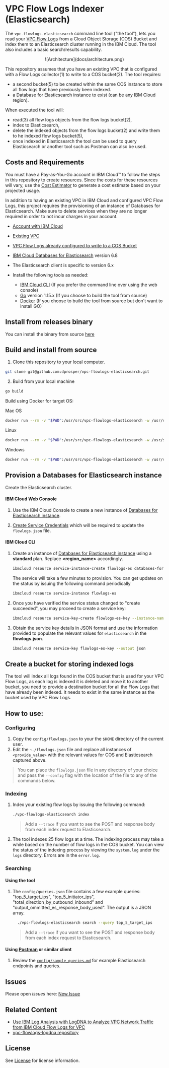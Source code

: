 
# VPC Flow Logs Indexer (Elasticsearch)

The `vpc-flowlogs-elasticsearch` command line tool ("the tool"), lets you read your [VPC Flow Logs](https://cloud.ibm.com/docs/vpc?topic=vpc-flow-logs) from a Cloud Object Storage (COS) Bucket and index them to an Elasticsearch cluster running in the IBM Cloud. The tool also includes a basic search/results capability.  

<p style="text-align: center;">
  ![Architecture](docs/architecture.png)
</p>

This repository assumes that you have an existing VPC that is configured with a Flow Logs collector(1) to write to a COS bucket(2). The tool requires: 
  - a second bucket(5) to be created within the same COS instance to store all flow logs that have previously been indexed. 
  - a Database for Elasticsearch instance to exist (can be any IBM Cloud region).

When executed the tool will: 
  - read(3) all flow logs objects from the flow logs bucket(2), 
  - index to Elasticsearch,
  - delete the indexed objects from the flow logs bucket(2) and write them to he indexed flow logs bucket(5),
  - once indexed in Elasticsearch the tool can be used to query Elasticsearch or another tool such as Postman can also be used.


## Costs and Requirements

You must have a Pay-as-You-Go account in IBM Cloud&trade; to follow the steps in this repository to create resources. Since the costs for these resources will vary, use the [Cost Estimator](https://cloud.ibm.com/estimator/review) to generate a cost estimate based on your projected usage.

In addition to having an existing VPC in IBM Cloud and configured VPC Flow Logs, this project requires the provisioning of an instance of Databases for Elasticsearch. Make sure to delete services when they are no longer required in order to not incur charges in your account.

- [Account with IBM Cloud](https://cloud.ibm.com)
- [Existing VPC](https://cloud.ibm.com/vpc-ext/overview)
- [VPC Flow Logs already configured to write to a COS Bucket](https://cloud.ibm.com/vpc-ext/network/flowLogs)
-	[IBM Cloud Databases for Elasticsearch](https://cloud.ibm.com/catalog/services/databases-for-elasticsearch) version 6.8
  - The Elasticsearch client is specific to version 6.x

- Install the following tools as needed: 
  - [IBM Cloud CLI](https://cloud.ibm.com/docs/cli?topic=cloud-cli-install-ibmcloud-cli) (If you prefer the command line over using the web console)
  -	[Go](https://golang.org/doc/install) version 1.15.x (If you choose to build the tool from source)
  -	[Docker](https://docs.docker.com/get-docker/) (If you choose to build the tool from source but don't want to install GO)


## Install from releases binary

You can install the binary from source [here](https://github.com/dprosper/vpc-flowlogs-elasticsearch/releases)


## Build and install from source

1. Clone this repository to your local computer.

  ```sh
  git clone git@github.com:dprosper/vpc-flowlogs-elasticsearch.git
  ```

2. Build from your local machine
  ```sh
  go build
  ```
  
  Build using Docker for target OS:

  Mac OS
  ```sh
  docker run --rm -v "$PWD":/usr/src/vpc-flowlogs-elasticsearch -w /usr/src/vpc-flowlogs-elasticsearch -e GOOS=darwin -e GOARCH=amd64 golang:latest go build -v
  ```

  Linux
  ```sh
  docker run --rm -v "$PWD":/usr/src/vpc-flowlogs-elasticsearch -w /usr/src/vpc-flowlogs-elasticsearch -e GOOS=linux -e GOARCH=amd64 golang:latest go build -v
  ```

  Windows
  ```sh
  docker run --rm -v "$PWD":/usr/src/vpc-flowlogs-elasticsearch -w /usr/src/vpc-flowlogs-elasticsearch -e GOOS=windows -e GOARCH=amd64 golang:latest go build -v
  ```

## Provision a Databases for Elasticsearch instance

Create the Elasticsearch cluster.

#### IBM Cloud Web Console
  1. Use the IBM Cloud Console to create a new instance of [Databases for Elasticsearch instance](https://cloud.ibm.com/catalog/services/databases-for-elasticsearch).
  
  2. [Create Service Credentials](https://cloud.ibm.com/docs/databases-for-elasticsearch?topic=databases-for-elasticsearch-connection-strings#creating-users-from-_service-credentials_) which will be required to update the `flowlogs.json` file.

#### IBM Cloud CLI 
1. Create an instance of [Databases for Elasticsearch instance](https://cloud.ibm.com/catalog/services/databases-for-elasticsearch) using a **standard** plan. Replace **<region_name>** accordingly.
    ```sh
    ibmcloud resource service-instance-create flowlogs-es databases-for-elasticsearch databases-for-elasticsearch-standard <region_name>
    ```

    The service will take a few minutes to provision. You can get updates on the status by issuing the following command periodically
    ```sh
    ibmcloud resource service-instance flowlogs-es
    ```

2. Once you have verified the service status changed to "create succeeded", you may proceed to create a service key:
    ```sh
    ibmcloud resource service-key-create flowlogs-es-key --instance-name flowlogs-es
    ```

3. Obtain the service key details in JSON format and use the information provided to populate the relevant values for `elasticsearch` in the **flowlogs.json**.
    ```sh
    ibmcloud resource service-key flowlogs-es-key --output json
    ```

## Create a bucket for storing indexed logs

The tool will index all logs found in the COS bucket that is used for your VPC Flow Logs, as each log is indexed it is deleted and move it to another bucket, you  need to provide a destination bucket for all the Flow Logs that have already been indexed. It needs to exist in the same instance as the bucket used by VPC Flow Logs. 


## How to use:

### Configuring

1. Copy the `config/flowlogs.json` to your the `$HOME` directory of the current user. 
2. Edit the `~./flowlogs.json` file and replace all instances of `<provide_value>` with the relevant values for COS and Elasticsearch captured above.
 
 > You can place the `flowlogs.json` file in any directory of your choice and pass the `--config` flag with the location of the file to any of the commands below.

### Indexing

1. Index your existing flow logs by issuing the following command: 
    ```sh
    ./vpc-flowlogs-elasticsearch index
    ```

    > Add a `--trace` if you want to see the POST and response body from each index request to Elasticsearch.

2. The tool indexes 25 flow logs at a time. The indexing process may take a while based on the number of flow logs in the COS bucket. You can view the status of the indexing process by viewing the `system.log` under the `logs` directory. Errors are in the `error.log`.

### Searching

#### Using the tool
1. The `config/queries.json` file contains a few example queries: "top_5_target_ips", "top_5_initiator_ips", "total_direction_by_outbound_inbound" and "output_ommitted_es_response_body_used". The output is a JSON array.

    ```sh
      ./vpc-flowlogs-elasticsearch search --query top_5_target_ips
    ```

    > Add a `--trace` if you want to see the POST and response body from each index request to Elasticsearch.

#### Using [Postman](https://www.postman.com/downloads/) or similar client
  1. Review the [`config/sample_queries.md`](config/sample_queries.md) for example Elasticsearch endpoints and queries. 


## Issues

Please open *issues* here: [New Issue](https://github.com/dprosper/vpc-flowlogs-elasticsearch/issues)

## Related Content

- [Use IBM Log Analysis with LogDNA to Analyze VPC Network Traffic from IBM Cloud Flow Logs for VPC](https://www.ibm.com/cloud/blog/use-ibm-log-analysis-with-logdna-to-analyze-vpc-network-traffic-from-ibm-cloud-flow-logs-for-vpc)
- [vpc-flowlogs-logdna repository](https://github.com/IBM-Cloud/vpc-flowlogs-logdna)

## License

See [License](LICENSE) for license information.